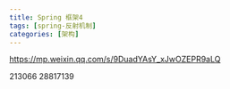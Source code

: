 ```yaml
---
title: Spring 框架4
tags: [spring-反射机制]
categories: [架构]
---
```



https://mp.weixin.qq.com/s/9DuadYAsY_xJwOZEPR9aLQ



213066
28817139
